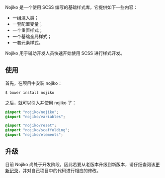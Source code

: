 Nojiko 是一个使用 SCSS 编写的基础样式库，它提供如下一些内容：

- 一组混入类；
- 一套配置变量；
- 一个重置样式；
- 一个基础全局样式；
- 一套元素样式。

Nojiko 用于辅助开发人员快速开始使用 SCSS 进行样式开发。

## 使用

首先，在项目中安装 nojiko：

```bash
$ bower install nojiko
```

之后，就可以引入并使用 nojiko 了：

```scss
@import "nojiko/nojiko";
@import "nojiko/variables";

@import "nojiko/reset";
@import "nojiko/scaffolding";
@import "nojiko/elements";
```

## 升级

目前 Nojiko 尚处于开发阶段，因此若要从老版本升级到新版本，请仔细查阅该[更新记录](https://github.com/BiosSun/nojiko/blob/master/CHANGELOG.md)，并对自己项目中的代码进行相应的修改。
